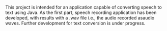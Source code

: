 This project is intended for an application capable of converting speech to text using Java. As the first part, speech recording application has been developed, with results with a .wav file i.e., the audio recorded asaudio waves. Further development for text conversion is under progress.
